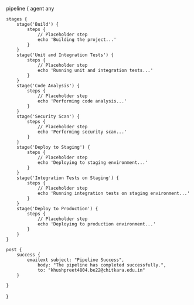 pipeline {
    agent any
    
    stages {
        stage('Build') {
            steps {
                // Placeholder step
                echo 'Building the project...'
            }
        }
        stage('Unit and Integration Tests') {
            steps {
                // Placeholder step
                echo 'Running unit and integration tests...'
            }
        }
        stage('Code Analysis') {
            steps {
                // Placeholder step
                echo 'Performing code analysis...'
            }
        }
        stage('Security Scan') {
            steps {
                // Placeholder step
                echo 'Performing security scan...'
            }
        }
        stage('Deploy to Staging') {
            steps {
                // Placeholder step
                echo 'Deploying to staging environment...'
            }
        }
        stage('Integration Tests on Staging') {
            steps {
                // Placeholder step
                echo 'Running integration tests on staging environment...'
            }
        }
        stage('Deploy to Production') {
            steps {
                // Placeholder step
                echo 'Deploying to production environment...'
            }
        }
    }
    
    post {
        success {
            emailext subject: "Pipeline Success",
                body: "The pipeline has completed successfully.",
                to: "khushpreet4804.be22@chitkara.edu.in"
        }
        
    }
}
